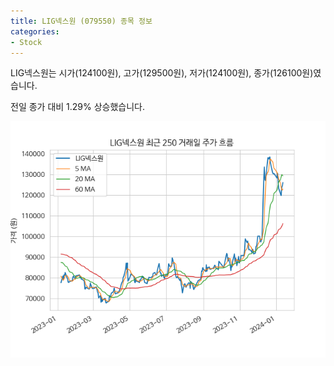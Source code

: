 ```yaml
---
title: LIG넥스원 (079550) 종목 정보
categories:
- Stock
---
```


LIG넥스원는 시가(124100원), 고가(129500원), 저가(124100원), 종가(126100원)였습니다.

전일 종가 대비 1.29% 상승했습니다.

<!-- more -->

![079550](/assets/stock_images/079550.png)